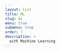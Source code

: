 ```yaml
---
layout: list
title: ML
slug: ml
menu: true
submenu: true
order: 7
description: >
  with Machine Learning
---
```

